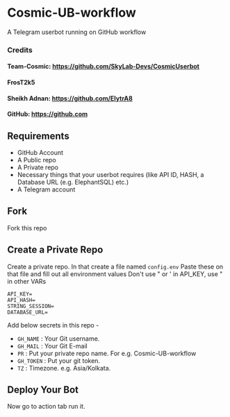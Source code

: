 # Cosmic-UB-workflow
A Telegram userbot running on GitHub workflow


### Credits
#### Team-Cosmic: https://github.com/SkyLab-Devs/CosmicUserbot
#### FrosT2k5  
#### Sheikh Adnan: https://github.com/ElytrA8  
#### GitHub: https://github.com

## Requirements
- GitHub Account
- A Public repo
- A Private repo
- Necessary things that your userbot requires (like API ID, HASH, a Database URL (e.g. ElephantSQL) etc.)
- A Telegram account

## Fork
Fork this repo

## Create a Private Repo
Create a private repo.
In that create a file named `config.env`
Paste these on that file and fill out all environment values
Don't use " or ' in API_KEY, use " in other VARs
```
API_KEY=
API_HASH=
STRING_SESSION=
DATABASE_URL=
```

Add below secrets in this repo -

- `GH_NAME` : Your Git username.
- `GH_MAIL` : Your Git E-mail
- `PR` : Put your private repo name. For e.g. Cosmic-UB-workflow
- `GH_TOKEN` : Put your git token.
- `TZ` : Timezone. e.g. Asia/Kolkata.

## Deploy Your Bot
Now go to action tab run it.
